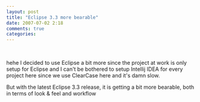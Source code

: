 ```yaml
---
layout: post
title: "Eclipse 3.3 more bearable"
date: 2007-07-02 2:18
comments: true
categories: 
---
```


<img src="http://30.media.tumblr.com/4725001_500.jpg" alt=""/><br/><br/><p>hehe I decided to use Eclipse a bit more since the project at work is only setup for Eclipse and I can't be bothered to setup Intellij IDEA for every project here since we use ClearCase here and it's damn slow.</p><p>But with the latest Eclipse 3.3 release, it is getting a bit more bearable, both in terms of look &amp; feel and workflow </p>
